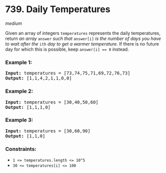 # 739. Daily Temperatures
_medium_

Given an array of integers `temperatures` represents the daily temperatures, return _an array_ `answer` _such that_ `answer[i]` _is the number of days you have to wait after the_ `ith` _day to get a warmer temperature_. If there is no future day for which this is possible, keep `answer[i] == 0` instead.


### Example 1:

<pre>
<b>Input:</b> temperatures = [73,74,75,71,69,72,76,73]
<b>Output:</b> [1,1,4,2,1,1,0,0]
</pre>

### Example 2:

<pre>
<b>Input:</b> temperatures = [30,40,50,60]
<b>Output:</b> [1,1,1,0]
</pre>

### Example 3:

<pre>
<b>Input:</b> temperatures = [30,60,90]
<b>Output:</b> [1,1,0]
</pre>


### Constraints:

- `1 <= temperatures.length <= 10^5`
- `30 <= temperatures[i] <= 100`